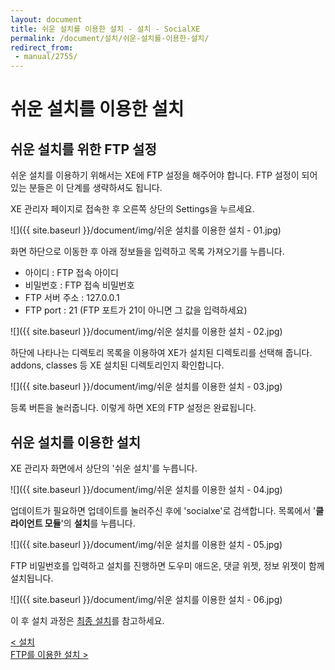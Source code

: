 ```yaml
---
layout: document
title: 쉬운 설치를 이용한 설치 - 설치 - SocialXE
permalink: /document/설치/쉬운-설치를-이용한-설치/
redirect_from:
 - manual/2755/
---
```

# 쉬운 설치를 이용한 설치

<div id="toc-container"></div>
<script>
$(document).ready(function($){
	$('.content').toc();
})
</script>


## 쉬운 설치를 위한 FTP 설정

쉬운 설치를 이용하기 위해서는 XE에 FTP 설정을 해주어야 합니다. FTP 설정이 되어 있는 분들은 이 단계를 생략하셔도 됩니다.

XE 관리자 페이지로 접속한 후 오른쪽 상단의 Settings을 누르세요.

![]({{ site.baseurl }}/document/img/쉬운 설치를 이용한 설치 - 01.jpg)

화면 하단으로 이동한 후 아래 정보들을 입력하고 목록 가져오기를 누릅니다.

- 아이디 : FTP 접속 아이디
- 비밀번호 : FTP 접속 비밀번호
- FTP 서버 주소 : 127.0.0.1
- FTP port : 21 (FTP 포트가 21이 아니면 그 값을 입력하세요)

![]({{ site.baseurl }}/document/img/쉬운 설치를 이용한 설치 - 02.jpg)

하단에 나타나는 디렉토리 목록을 이용하여 XE가 설치된 디렉토리를 선택해 줍니다. addons, classes 등 XE 설치된 디렉토리인지 확인합니다.

![]({{ site.baseurl }}/document/img/쉬운 설치를 이용한 설치 - 03.jpg)

등록 버튼을 눌러줍니다. 이렇게 하면 XE의 FTP 설정은 완료됩니다.

## 쉬운 설치를 이용한 설치

XE 관리자 화면에서 상단의 '쉬운 설치'를 누릅니다.

![]({{ site.baseurl }}/document/img/쉬운 설치를 이용한 설치 - 04.jpg)

업데이트가 필요하면 업데이트를 눌러주신 후에 'socialxe'로 검색합니다. 목록에서 '**클라이언트 모듈**'의 **설치**를 누릅니다.

![]({{ site.baseurl }}/document/img/쉬운 설치를 이용한 설치 - 05.jpg)

FTP 비밀번호를 입력하고 설치를 진행하면 도우미 애드온, 댓글 위젯, 정보 위젯이 함께 설치됩니다.

![]({{ site.baseurl }}/document/img/쉬운 설치를 이용한 설치 - 06.jpg)

이 후 설치 과정은 [최종 설치](../최종-설치/)를 참고하세요.

<div class="pull-left">
	<a class="btn btn-default" href="../../설치/">< 설치</a>
</div>

<div class="pull-right">
	<a class="btn btn-default" href="../FTP를-이용한-설치/">FTP를 이용한 설치 ></a>
</div>

<script>
	set_pills('toc_3-1');
</script>